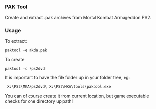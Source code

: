 ### PAK Tool 
Create and extract .pak archives from Mortal Kombat Armageddon PS2.

### Usage

To extract:

`paktool -e mkda.pak`

To create

`paktool -c \ps2dvd`

It is important to have the file folder up in your folder tree, eg:

` X:\PS2\MKA\ps2dvd\
  X:\PS2\MKA\tools\paktool.exe`

You can of course create it from current location, but game executable checks for one directory up path!
